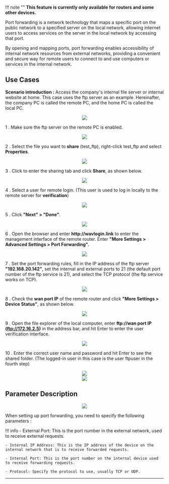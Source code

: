 !!! note ""
	__This feature is currently only available for routers and some other devices.__


<p class="text">
Port forwarding is a network technology that maps a specific port on the public network to a specified server on the local network, allowing internet users to access services on the server in the local network by accessing that port. 
</p>
<p class="text">
By opening and mapping ports, port forwarding enables accessibility of internal network resources from external networks, providing a convenient and secure way for remote users to connect to and use computers or services in the internal network.
</p>

## Use Cases

__Scenario introduction :__ Access the company's internal file server or internal website at home. This case uses the ftp server as an example. Hereinafter, the company PC is called the remote PC, and the home PC is called the local PC.

<div style="text-align: center;">
    <img class="boxshadow" src="/images/portforwardeg.png">
</div>

1 . Make sure the ftp server on the remote PC is enabled.

<div style="text-align: center;">
    <img class="boxshadow" src="/images/port001.png">
</div>

2 . Select the file you want to __share__ (test_ftp), right-click test_ftp and select __Properties__.

<div style="text-align: center;">
    <img class="boxshadow" src="/images/port002.png">
</div>

3 . Click to enter the sharing tab and click __Share__, as shown below.

<div style="text-align: center;">
    <img class="boxshadow" src="/images/port003.png">
</div>

4 . Select a user for remote login. (This user is used to log in locally to the remote server for __verification__)

<div style="text-align: center;">
    <img class="boxshadow" src="/images/port004.png">
</div>

5 . Click __"Next" > "Done"__.

<div style="text-align: center;">
    <img class="boxshadow" src="/images/port005.png">
</div>

6 . Open the browser and enter __http://wavlogin.link__ to enter the management interface of the remote router.
Enter __"More Settings > Advanced Settings > Port Forwarding".__
<div style="text-align: center;">
<img class="boxshadow" src="/images/port000.png">
</div>

7 . Set the port forwarding rules, fill in the IP address of the ftp server __"192.168.20.142"__, set the internal and external ports to 21 (the default port number of the ftp service is 21), and select the TCP protocol (the ftp service works on TCP).


<div style="text-align: center;">
    <img class="boxshadow" src="/images/port007.png">
</div>

8 . Check the __wan port IP__ of the remote router and click __"More Settings > Device Status"__, as shown below.

 
<div style="text-align: center;">
    <img class="boxshadow" src="/images/port009.png">
</div>

9 . Open the file explorer of the local computer, enter __ftp://wan port IP (ftp://172.16.2.5)__ in the address bar, and hit Enter to enter the user verification interface.

<div style="text-align: center;">
    <img class="boxshadow" src="/images/port011.png">
</div>

10 . Enter the correct user name and password and hit Enter to see the shared folder. (The logged-in user in this case is the user ftpuser in the fourth step)

<div style="text-align: center;">
    <img class="boxshadow" src="/images/port010.png">
</div>

<div style="text-align: center;">
    <img class="boxshadow" src="/images/port008.png">
</div>



















## Parameter Description

<div style="text-align: center;">
    <img class="boxshadow" src="/images/port.png">
</div>
<p class="text">
When setting up port forwarding, you need to specify the following parameters :
</p>
!!! info
	- External Port: This is the port number in the external network, used to receive external requests.

	- Internal IP Address: This is the IP address of the device on the internal network that is to receive forwarded requests.

	- Internal Port: This is the port number on the internal device used to receive forwarding requests.

	- Protocol: Specify the protocol to use, usually TCP or UDP.

---
